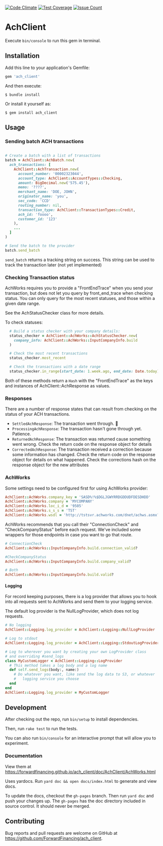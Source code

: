 [![Code Climate](https://codeclimate.com/repos/57a229c5c6e5cf08910039d4/badges/105ddb79b7f5c008bccd/gpa.svg)](https://codeclimate.com/repos/57a229c5c6e5cf08910039d4/feed)
[![Test Coverage](https://codeclimate.com/repos/57a229c5c6e5cf08910039d4/badges/105ddb79b7f5c008bccd/coverage.svg)](https://codeclimate.com/repos/57a229c5c6e5cf08910039d4/coverage)
[![Issue Count](https://codeclimate.com/repos/57a229c5c6e5cf08910039d4/badges/105ddb79b7f5c008bccd/issue_count.svg)](https://codeclimate.com/repos/57a229c5c6e5cf08910039d4/feed)

# AchClient

Execute `bin/console` to run this gem in terminal.

## Installation

Add this line to your application's Gemfile:

```ruby
gem 'ach_client'
```

And then execute:

    $ bundle install

Or install it yourself as:

    $ gem install ach_client

## Usage

### Sending batch ACH transactions


```ruby

# Create a batch with a list of transactions
batch = AchClient::AchBatch.new(
  ach_transactions: [
    AchClient::AchTransaction.new(
      account_number: '00002323044',
      account_type: AchClient::AccountTypes::Checking,
      amount: BigDecimal.new('575.45'),
      memo: '????',
      merchant_name: 'DOE, JOHN',
      originator_name: 'you',
      sec_code: 'CCD'
      routing_number: nil,
      transaction_type: AchClient::TransactionTypes::Credit,
      ach_id: 'foooo',
      customer_id: '123'
    ),
    ...
  ]
)

# Send the batch to the provider
batch.send_batch
```

`send_batch` returns a tracking string on success.
This string can be used to track the transaction later (not yet implemented)


### Checking Transaction status

AchWorks requires you to provide a "FrontEndTrace" when you send your
transaction, but does not let you query by front_end_trace when checking status.
You can only query for the most recent statuses, and those within a given date
range.

See the AchStatusChecker class for more details.

To check statuses:

```ruby
  # Build a status checker with your company details:
  status_checker = AchClient::AchWorks::AchStatusChecker.new(
    company_info: AchClient::AchWorks::InputCompanyInfo.build
  )

  # Check the most recent transactions
  status_checker.most_recent

  # Check the transactions with a date range
  status_checker.in_range(start_date: 1.week.ago, end_date: Date.today)
```

Both of these methods return a `Hash` with the "FrontEndTrace" as the keys and
instances of AchClient::AchResponse as values.

### Responses

There are a number of response states that can result from checking on the
status of your ACH transactions.

- `SettledAchResponse`: The transaction went through. :tada:
- `ProcessingAchResponse`: The transaction hasn't gone through yet. Patience.
- `ReturnedAchResponse`: The transaction was returned cause something went
wrong. Check the return code on the response object for details
- `CorrectedAchResponse`: The transaction received a correction because some
information has changed. Check the return code on the response object for
details on what happened. Check the corrections hash on the response object for
the new attributes

### AchWorks

Some settings need to be configured first for using AchWorks provider:

```ruby
AchClient::AchWorks.company_key = 'SASD%!%$DGLJGWYRRDGDDUDFDESDHDD'
AchClient::AchWorks.company = 'MYCOMPANY'
AchClient::AchWorks.loc_i_d = '9505'
AchClient::AchWorks.s_s_s = 'TST'
AchClient::AchWorks.wsdl = 'http://tstsvr.achworks.com/dnet/achws.asmx?wsdl'
```

AchWorks recommends that you call their "ConnectionCheck" and
"CheckCompanyStatus" before each request. We've included some wrappers for
those endpoints in case you want to go that route.

```ruby
# ConnectionCheck
AchClient::AchWorks::InputCompanyInfo.build.connection_valid?

#CheckCompanyStatus
AchClient::AchWorks::InputCompanyInfo.build.company_valid?

# Both
AchClient::AchWorks::InputCompanyInfo.build.valid?
```

#### Logging

For record keeping purposes, there is a log provider that allows you to hook
into all requests sent to AchWorks and send them to your logging service.

The default log provider is the NullLogProvider, which does not log requests.

```ruby
# No logging
AchClient::Logging.log_provider = AchClient::Logging::NullLogProvider

# Log to stdout
AchClient::Logging.log_provider = AchClient::Logging::StdoutLogProvider

# Log to wherever you want by creating your own LogProvider class
# and overriding #send_logs
class MyCustomLogger < AchClient::Logging::LogProvider
  # This method takes a log body and a log name
  def self.send_logs(body:, name:)
    # Do whatever you want, like send the log data to S3, or whatever
    #   logging service you choose
  end
end
AchClient::Logging.log_provider = MyCustomLogger

```

## Development

After checking out the repo, run `bin/setup` to install dependencies.

Then, run `rake test` to run the tests.

You can also run `bin/console` for an interactive prompt that
will allow you to experiment.


### Documentation

View them at https://forwardfinancing.github.io/ach_client/doc/AchClient/AchWorks.html

Uses yardocs. Run `yard doc && open docs/index.html` to generate and view docs.

To update the docs, checkout the `gh-pages` branch.
Then run `yard doc` and push your changes up.
The `gh-pages` has the doc directory included in source control. It should
never be merged.

## Contributing

Bug reports and pull requests are welcome on GitHub at
https://github.com/ForwardFinancing/ach_client.

